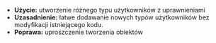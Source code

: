 - **Użycie:** utworzenie różnego typu użytkowników z uprawnieniami
- **Uzasadnienie:** łatwe dodawanie nowych typów użytkowników bez modyfikacji istniejącego kodu.
- **Poprawa:** uproszczenie tworzenia obiektów
